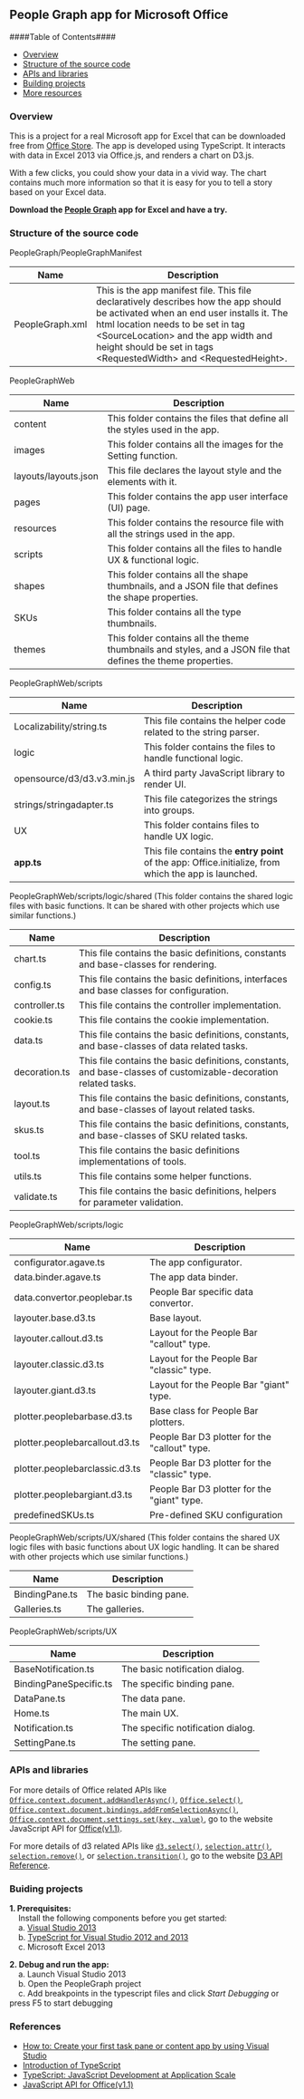 ## People Graph app for Microsoft Office ##

####Table of Contents####
- [Overview](#overview)
- [Structure of the source code](#structure-of-the-source-code)
- [APIs and libraries](#api-and-libraries)
- [Building projects](#building-projects)
- [More resources](#more-resources)

### Overview ###
This is a project for a real Microsoft app for Excel that can be downloaded free from [Office Store](http://office.microsoft.com/en-us/store/). The app is developed using TypeScript. It interacts with data in Excel 2013 via Office.js, and renders a chart on D3.js.

With a few clicks, you could show your data in a vivid way. The chart contains much more information so that it is easy for you to tell a story based on your Excel data.  

__Download the [People Graph](http://office.microsoft.com/en-us/store/people-graph-WA104104476.aspx?queryid=d99ed611%2Dac57%2D4b62%2D9641%2Dce561dedf85f&css=people%20graph&CTT=1) app for Excel and have a try.__

### Structure of the source code ###
PeopleGraph/PeopleGraphManifest

Name  | Description
------------- | -------------
PeopleGraph.xml  | This is the app manifest file. This file declaratively describes how the app should be activated when an end user installs it. The html location needs to be set in tag &lt;SourceLocation&gt; and the app width and height should be set in tags &lt;RequestedWidth&gt; and &lt;RequestedHeight&gt;.

PeopleGraphWeb

Name  | Description
------------- | -------------
content  | This folder contains the files that define all the styles used in the app.
images  | This folder contains all the images for the Setting function.
layouts/layouts.json  | This file declares the layout style and the elements with it.
pages  | This folder contains the app user interface (UI) page.
resources  | This folder contains the resource file with all the strings used in the app.
scripts  | This folder contains all the files to handle UX & functional logic.
shapes  | This folder contains all the shape thumbnails, and a JSON file that defines the shape properties.
SKUs  | This folder contains all the type thumbnails.
themes  | This folder contains all the theme thumbnails and styles, and a JSON file that defines the theme properties.

PeopleGraphWeb/scripts

Name  | Description
------------- | -------------
Localizability/string.ts  | This file contains the helper code related to the string parser.
logic  | This folder contains the files to handle functional logic.
opensource/d3/d3.v3.min.js  | A third party JavaScript library to render UI.
strings/stringadapter.ts  | This file categorizes the strings into groups.
UX  | This folder contains files to handle UX logic. 
__app.ts__  | This file contains the __entry point__ of the app: Office.initialize, from which the app is launched.

PeopleGraphWeb/scripts/logic/shared (This folder contains the shared logic files with basic functions. It can be shared with other projects which use similar functions.)

Name  | Description
------------- | -------------
chart.ts  | This file contains the basic definitions, constants and base-classes for rendering.
config.ts  | This file contains the basic definitions, interfaces and base classes for configuration.
controller.ts  | This file contains the controller implementation.
cookie.ts  | This file contains the cookie implementation.
data.ts  | This file contains the basic definitions, constants, and base-classes of data related tasks.
decoration.ts  | This file contains the basic definitions, constants, and base-classes of customizable-decoration related tasks.
layout.ts  | This file contains the basic definitions, constants, and base-classes of layout related tasks.
skus.ts  | This file contains the basic definitions, constants, and base-classes of SKU related tasks.
tool.ts  | This file contains the basic definitions implementations of tools.
utils.ts  | This file contains some helper functions.
validate.ts  | This file contains the basic definitions, helpers for parameter validation.

PeopleGraphWeb/scripts/logic

Name  | Description
------------- | -------------
configurator.agave.ts  | The app configurator.
data.binder.agave.ts  | The app data binder.
data.convertor.peoplebar.ts  | People Bar specific data convertor.
layouter.base.d3.ts  | Base layout.
layouter.callout.d3.ts  | Layout for the People Bar "callout" type.
layouter.classic.d3.ts  | Layout for the People Bar "classic" type.
layouter.giant.d3.ts  | Layout for the People Bar "giant" type.
plotter.peoplebarbase.d3.ts  | Base class for People Bar plotters.
plotter.peoplebarcallout.d3.ts  | People Bar D3 plotter for the "callout" type.
plotter.peoplebarclassic.d3.ts  | People Bar D3 plotter for the "classic" type.
plotter.peoplebargiant.d3.ts  | People Bar D3 plotter for the "giant" type.
predefinedSKUs.ts  | Pre-defined SKU configuration

PeopleGraphWeb/scripts/UX/shared (This folder contains the shared UX logic files with basic functions about UX logic handling. It can be shared with other projects which use similar functions.)

Name  | Description
------------- | -------------
BindingPane.ts  | The basic binding pane.
Galleries.ts  | The galleries.

PeopleGraphWeb/scripts/UX

Name  | Description
------------- | -------------
BaseNotification.ts  | The basic notification dialog.
BindingPaneSpecific.ts  | The specific binding pane.
DataPane.ts  | The data pane.
Home.ts  | The main UX.
Notification.ts  | The specific notification dialog.
SettingPane.ts  | The setting pane.

### APIs and libraries ###
For more details of Office related APIs like [`Office.context.document.addHandlerAsync()`](http://msdn.microsoft.com/en-us/library/office/fp142201(v=office.1501401).aspx), [`Office.select()`](http://msdn.microsoft.com/en-us/library/office/fp161004(v=office.1501401).aspx), [`Office.context.document.bindings.addFromSelectionAsync()`](http://msdn.microsoft.com/en-us/library/office/fp142282(v=office.1501401).aspx), [`Office.context.document.settings.set(key, value)`](http://msdn.microsoft.com/en-us/library/office/fp161063(v=office.1501401).aspx), go to the website JavaScript API for [Office(v1.1)](http://msdn.microsoft.com/en-us/library/fp142185.aspx).

For more details of d3 related APIs like [`d3.select()`](https://github.com/mbostock/d3/wiki/Selections#d3_select), [`selection.attr()`](https://github.com/mbostock/d3/wiki/Selections#attr), [`selection.remove()`](https://github.com/mbostock/d3/wiki/Selections#remove), or [`selection.transition()`](https://github.com/mbostock/d3/wiki/Selections#transition), go to the website [D3 API Reference](https://github.com/mbostock/d3/wiki/API-Reference).

### Buiding projects ###
__1.    Prerequisites:__  
&nbsp;&nbsp;&nbsp;&nbsp;Install the following components before you get started:  
&nbsp;&nbsp;&nbsp;&nbsp;a.  [Visual Studio 2013](http://msdn.microsoft.com/en-us/library/dd831853.aspx)  
&nbsp;&nbsp;&nbsp;&nbsp;b. [TypeScript for Visual Studio 2012 and   2013](http://www.microsoft.com/en-us/download/details.aspx?id=34790)  
&nbsp;&nbsp;&nbsp;&nbsp;c.  Microsoft Excel 2013  

__2.    Debug and run the app:__  
&nbsp;&nbsp;&nbsp;&nbsp;a.  Launch Visual Studio 2013  
&nbsp;&nbsp;&nbsp;&nbsp;b. Open the PeopleGraph project  
&nbsp;&nbsp;&nbsp;&nbsp;c.  Add breakpoints in the typescript files and click _Start Debugging_ or press F5 to start debugging  

### References ###
- [How to: Create your first task pane or content app by using Visual Studio](http://msdn.microsoft.com/EN-US/library/office/apps/fp142161.aspx#FirstAppWordExcelVS_Create)  
- [Introduction of TypeScript](http://typescript.codeplex.com/)  
- [TypeScript: JavaScript Development at Application   Scale](http://blogs.msdn.com/b/somasegar/archive/2012/10/01/typescript-javascript-development-at-application-scale.aspx)  
- [JavaScript API for Office(v1.1)](http://msdn.microsoft.com/en-us/library/fp142185.aspx)
